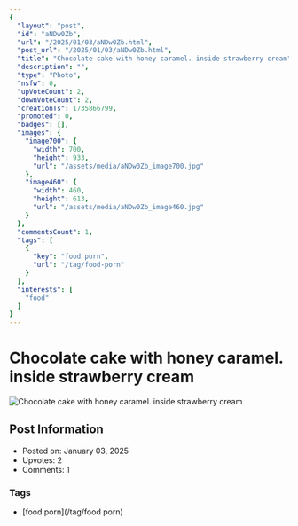```yaml
---
{
  "layout": "post",
  "id": "aNDw0Zb",
  "url": "/2025/01/03/aNDw0Zb.html",
  "post_url": "/2025/01/03/aNDw0Zb.html",
  "title": "Chocolate cake with honey caramel. inside strawberry cream",
  "description": "",
  "type": "Photo",
  "nsfw": 0,
  "upVoteCount": 2,
  "downVoteCount": 2,
  "creationTs": 1735866799,
  "promoted": 0,
  "badges": [],
  "images": {
    "image700": {
      "width": 700,
      "height": 933,
      "url": "/assets/media/aNDw0Zb_image700.jpg"
    },
    "image460": {
      "width": 460,
      "height": 613,
      "url": "/assets/media/aNDw0Zb_image460.jpg"
    }
  },
  "commentsCount": 1,
  "tags": [
    {
      "key": "food porn",
      "url": "/tag/food-porn"
    }
  ],
  "interests": [
    "food"
  ]
}
---
```


# Chocolate cake with honey caramel. inside strawberry cream

![Chocolate cake with honey caramel. inside strawberry cream](/assets/media/aNDw0Zb_image700.jpg)

## Post Information

- Posted on: January 03, 2025
- Upvotes: 2
- Comments: 1

### Tags

- [food porn](/tag/food porn)
